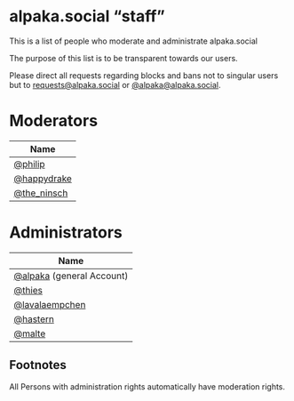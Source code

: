 alpaka.social “staff”
===

This is a list of people who moderate and administrate alpaka.social

The purpose of this list is to be transparent towards our users.

Please direct all requests regarding blocks and bans not to singular users but to <a href="mailto:requests@alpaka.social">requests@alpaka.social</a> or <a href="https://alpaka.social/@alpaka">@alpaka@alpaka.social</a>.

# Moderators



| Name |
| -------- |
|[@philip](https://alpaka.social/@philip)|
|[@happydrake](https://alpaka.social/@happydrake)|
|[@the_ninsch](https://alpaka.social/@the_ninsch)|

# Administrators

| Name |
| -------- |
| [@alpaka](https://alpaka.social/@alpaka) (general Account)|
| [@thies](https://alpaka.social/@thies)     | 
| [@lavalaempchen](https://alpaka.social/@lavalamepchen)|
| [@hastern](https://alpaka.social/@hastern)|
| [@malte](https://alpaka.social/@malte)


## Footnotes

All Persons with administration rights automatically have moderation rights.